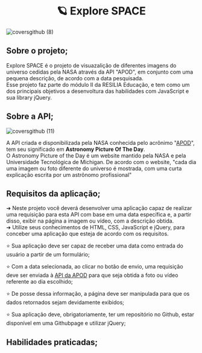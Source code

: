 <h1 align="center"> 🪐 Explore SPACE </h1>

![coversgithub (8)](https://user-images.githubusercontent.com/101408372/167157863-2de17a2b-17b4-4dde-97ff-175a6218914f.png)

## **Sobre o projeto;**
Explore SPACE é o projeto de visuazalição de diferentes imagens do universo cedidas pela NASA através da API "APOD", em conjunto com uma pequena descrição, de acordo com a data pesquisada. <br>
Esse projeto faz parte do módulo II da RESILIA Educação, e tem como um dos principais objetivos a desenvoltura das habilidades com JavaScript e sua library jQuery. 



## **Sobre a API;**
![coversgithub (11)](https://user-images.githubusercontent.com/101408372/167162560-e57a1f79-8594-4704-a1dc-3c12a101d38b.png)


A API criada e disponibilizada pela NASA conhecida pelo acrônimo "[APOD](https://api.nasa.gov/)", tem seu significado em **Astronomy Picture Of The Day**.  <br>
O Astronomy Picture of the Day é um website mantido pela NASA e pela Universidade Tecnológica de Michigan. De acordo com o website, "cada dia uma imagem ou foto diferente do universo é mostrada, com uma curta explicação escrita por um astrônomo profissional"

## **Requisitos da aplicação;**

➔ Neste projeto você deverá desenvolver uma aplicação capaz de realizar uma
requisição para esta API com base em uma data específica e, a partir disso, exibir
na página a imagem ou vídeo, com a descrição obtida. <br>
➔ Utilize seus conhecimentos de HTML, CSS, JavaScript e jQuery, para conceber
uma aplicação que esteja de acordo com os requisitos. <br>

⭐ Sua aplicação deve ser capaz de receber uma data como entrada do usuário a
partir de um formulário;

⭐ Com a data selecionada, ao clicar no botão de envio, uma requisição deve ser
enviada à [API da APOD](https://api.nasa.gov/planetary/apod ) para que seja
obtida a foto ou vídeo referente ao dia escolhido;

⭐ De posse dessa informação, a página deve ser manipulada para que os dados
retornados sejam devidamente exibidos;

⭐ Sua aplicação deve, obrigatoriamente, ter um repositório no Github, estar
disponível em uma Githubpage e utilizar jQuery;

## **Habilidades praticadas;** 

